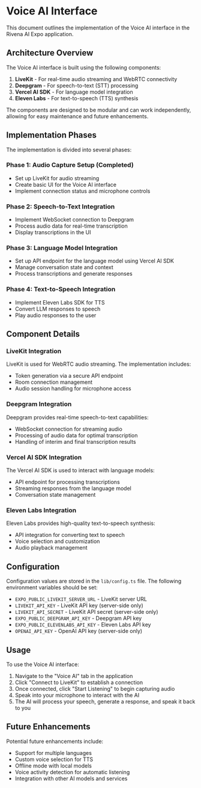# Voice AI Interface

This document outlines the implementation of the Voice AI interface in the Rivena AI Expo application.

## Architecture Overview

The Voice AI interface is built using the following components:

1. **LiveKit** - For real-time audio streaming and WebRTC connectivity
2. **Deepgram** - For speech-to-text (STT) processing
3. **Vercel AI SDK** - For language model integration
4. **Eleven Labs** - For text-to-speech (TTS) synthesis

The components are designed to be modular and can work independently, allowing for easy maintenance and future enhancements.

## Implementation Phases

The implementation is divided into several phases:

### Phase 1: Audio Capture Setup (Completed)
- Set up LiveKit for audio streaming
- Create basic UI for the Voice AI interface
- Implement connection status and microphone controls

### Phase 2: Speech-to-Text Integration
- Implement WebSocket connection to Deepgram
- Process audio data for real-time transcription
- Display transcriptions in the UI

### Phase 3: Language Model Integration
- Set up API endpoint for the language model using Vercel AI SDK
- Manage conversation state and context
- Process transcriptions and generate responses

### Phase 4: Text-to-Speech Integration
- Implement Eleven Labs SDK for TTS
- Convert LLM responses to speech
- Play audio responses to the user

## Component Details

### LiveKit Integration

LiveKit is used for WebRTC audio streaming. The implementation includes:

- Token generation via a secure API endpoint
- Room connection management
- Audio session handling for microphone access

### Deepgram Integration

Deepgram provides real-time speech-to-text capabilities:

- WebSocket connection for streaming audio
- Processing of audio data for optimal transcription
- Handling of interim and final transcription results

### Vercel AI SDK Integration

The Vercel AI SDK is used to interact with language models:

- API endpoint for processing transcriptions
- Streaming responses from the language model
- Conversation state management

### Eleven Labs Integration

Eleven Labs provides high-quality text-to-speech synthesis:

- API integration for converting text to speech
- Voice selection and customization
- Audio playback management

## Configuration

Configuration values are stored in the `lib/config.ts` file. The following environment variables should be set:

- `EXPO_PUBLIC_LIVEKIT_SERVER_URL` - LiveKit server URL
- `LIVEKIT_API_KEY` - LiveKit API key (server-side only)
- `LIVEKIT_API_SECRET` - LiveKit API secret (server-side only)
- `EXPO_PUBLIC_DEEPGRAM_API_KEY` - Deepgram API key
- `EXPO_PUBLIC_ELEVENLABS_API_KEY` - Eleven Labs API key
- `OPENAI_API_KEY` - OpenAI API key (server-side only)

## Usage

To use the Voice AI interface:

1. Navigate to the "Voice AI" tab in the application
2. Click "Connect to LiveKit" to establish a connection
3. Once connected, click "Start Listening" to begin capturing audio
4. Speak into your microphone to interact with the AI
5. The AI will process your speech, generate a response, and speak it back to you

## Future Enhancements

Potential future enhancements include:

- Support for multiple languages
- Custom voice selection for TTS
- Offline mode with local models
- Voice activity detection for automatic listening
- Integration with other AI models and services
